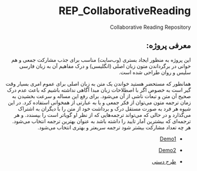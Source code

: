 <div dir="rtl">

# REP_CollaborativeReading

Collaborative Reading Repository

## معرفی پروژه:

این پروژه به منظور ایجاد بستری (وب‌سایت) مناسب برای جذب مشارکت جمعی و هم خوانی در برگرداندن متون زبان اصلی (انگلیسی) و درک مفاهیم آن به زبان فارسی سلیس و روان طراحی شده است.

همانطور که مستحضر هستید خواندن یک متن به زبان اصلی برای عموم امری بسیار وقت گیر است به خصوص اگر با اصطلاحات زبان مبدا آگاهی نداشته باشیم که باعث عدم درک صحیح آن متن و تبعات ناشی از آن می‌شود. برای رفع این مساله و سرعت بخشیدن به زمان ترجمه متون می‌توان از فکر جمعی و یا به عبارتی از همخوانی استفاده کرد. در این شیوه هر فرد به صورت مستقل درک و برداشت خود از متن را با دیگران به اشتراک می‌گذارد و در حالی که می‌تواند ترجمه‌هایی که از نظر او گویاتر است را بپسندد. و هر ترجمه‌ای که بیشترین آمار تایید را داشته باشد به عنوان بهترین ترجمه انتخاب می‌شود. هر چه تعداد مشارکت بیشتر شود ترجمه سریعتر و بهتری انتخاب می‌شود. 

- [Demo1](http://kharazmsoft.com/login)
- [Demo2](https://alirazavi-edu.github.io/REP_CollaborativeReading/)

- [طرح دستی](https://alirazavi-edu.github.io/REP_CollaborativeReading/prototype.pdf)

</div>

